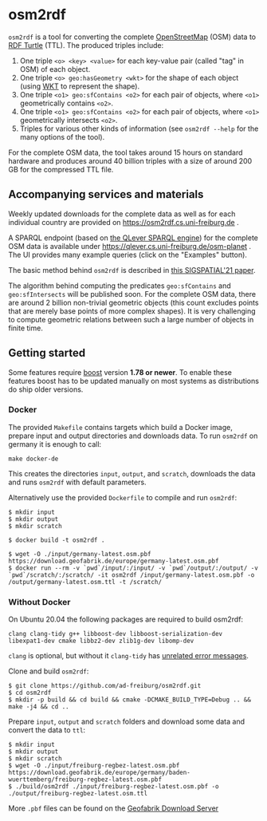 # osm2rdf

`osm2rdf` is a tool for converting the complete [OpenStreetMap](https://www.openstreetmap.org) (OSM) data to [RDF Turtle](https://www.w3.org/TR/turtle) (TTL). The produced triples include:

1. One triple `<o> <key> <value>` for each key-value pair (called "tag" in OSM) of each object.
2. One triple `<o> geo:hasGeometry <wkt>` for the shape of each object (using [WKT](https://en.wikipedia.org/wiki/Well-known_text_representation_of_geometry) to represent the shape).
3. One triple `<o1> geo:sfContains <o2>` for each pair of objects, where `<o1>` geometrically contains `<o2>`.
4. One triple `<o1> geo:sfContains <o2>` for each pair of objects, where `<o1>` geometrically intersects `<o2>`.
5. Triples for various other kinds of information (see `osm2rdf --help` for the many options of the tool).

For the complete OSM data, the tool takes around 15 hours on standard hardware and produces around 40 billion triples with a size of around 200 GB for the compressed TTL file. 

## Accompanying services and materials

Weekly updated downloads for the complete data as well as for each individual country are provided on https://osm2rdf.cs.uni-freiburg.de .

A SPARQL endpoint (based on [the QLever SPARQL engine](https://github.com/ad-freiburg/qlever)) for the complete OSM data is available under https://qlever.cs.uni-freiburg.de/osm-planet . The UI provides many example queries (click on the "Examples" button).

The basic method behind `osm2rdf` is described in [this SIGSPATIAL'21 paper](https://ad-publications.cs.uni-freiburg.de/SIGSPATIAL_osm2rdf_BBKL_2021.pdf).

The algorithm behind computing the predicates `geo:sfContains` and `geo:sfIntersects` will be published soon. For the complete OSM data, there are around 2 billion non-trivial geometric objects (this count excludes points that are merely base points of more complex shapes). It is very challenging to compute geometric relations between such a large number of objects in finite time.

## Getting started

Some features require [boost](https://www.boost.org/) version **1.78 or newer**.
To enable these features boost has to be updated manually on most systems as distributions do ship older versions.

### Docker

The provided `Makefile` contains targets which build a Docker image, prepare input and output directories and downloads data.
To run `osm2rdf` on germany it is enough to call:
```
make docker-de
```
This creates the directories `input`, `output`, and `scratch`, downloads the data and runs `osm2rdf` with default parameters.

Alternatively use the provided `Dockerfile` to compile and run `osm2rdf`:
```
$ mkdir input
$ mkdir output
$ mkdir scratch

$ docker build -t osm2rdf .

$ wget -O ./input/germany-latest.osm.pbf https://download.geofabrik.de/europe/germany-latest.osm.pbf
$ docker run --rm -v `pwd`/input/:/input/ -v `pwd`/output/:/output/ -v `pwd`/scratch/:/scratch/ -it osm2rdf /input/germany-latest.osm.pbf -o /output/germany-latest.osm.ttl -t /scratch/
```

### Without Docker

On Ubuntu 20.04 the following packages are required to build osm2rdf:
```
clang clang-tidy g++ libboost-dev libboost-serialization-dev libexpat1-dev cmake libbz2-dev zlib1g-dev libomp-dev
```
`clang` is optional, but without it `clang-tidy` has [unrelated error messages](https://stackoverflow.com/a/52728225).

Clone and build `osm2rdf`:
```
$ git clone https://github.com/ad-freiburg/osm2rdf.git
$ cd osm2rdf
$ mkdir -p build && cd build && cmake -DCMAKE_BUILD_TYPE=Debug .. && make -j4 && cd ..
```
Prepare `input`, `output` and `scratch` folders and download some data and convert the data to `ttl`:
```
$ mkdir input
$ mkdir output
$ mkdir scratch
$ wget -O ./input/freiburg-regbez-latest.osm.pbf https://download.geofabrik.de/europe/germany/baden-wuerttemberg/freiburg-regbez-latest.osm.pbf
$ ./build/osm2rdf ./input/freiburg-regbez-latest.osm.pbf -o ./output/freiburg-regbez-latest.osm.ttl
```

More `.pbf` files can be found on the [Geofabrik Download Server](https://download.geofabrik.de/index.html)
